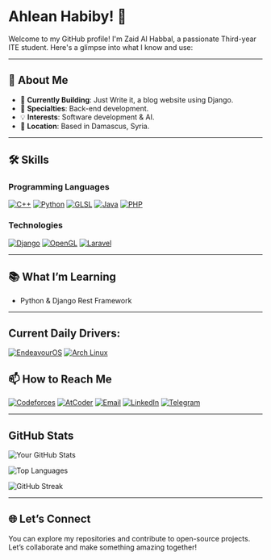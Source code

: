 # Ahlean Habiby! 👋

Welcome to my GitHub profile! I'm Zaid Al Habbal, a passionate Third-year ITE student. Here's a glimpse into what I know and use:

---

## 🚀 About Me

- 🌱 **Currently Building**: Just Write it, a blog website using Django.
- 🎨 **Specialties**: Back-end development.
- 💡 **Interests**: Software development & AI.
- 📍 **Location**: Based in Damascus, Syria.

---

## 🛠️ Skills

### Programming Languages
[![C++](https://img.shields.io/badge/C%2B%2B-%2300599C.svg?style=for-the-badge&logo=c%2B%2B&logoColor=white)](https://isocpp.org/) [![Python](https://img.shields.io/badge/Python-%2314354C.svg?style=for-the-badge&logo=python&logoColor=white)](https://www.python.org/)  [![GLSL](https://img.shields.io/badge/GLSL-%23FFA500.svg?style=for-the-badge&logo=opengl&logoColor=white)](https://www.khronos.org/opengl/wiki/Core_Language_(GLSL)) [![Java](https://img.shields.io/badge/Java-%23ED8B00.svg?style=for-the-badge&logo=java&logoColor=white)](https://www.java.com/)  [![PHP](https://img.shields.io/badge/PHP-%23777BB4.svg?style=for-the-badge&logo=php&logoColor=white)](https://www.php.net/)

  

### Technologies
[![Django](https://img.shields.io/badge/Django-%23092E20.svg?style=for-the-badge&logo=django&logoColor=white)](https://www.djangoproject.com/) [![OpenGL](https://img.shields.io/badge/OpenGL-%23FFFFFF.svg?style=for-the-badge&logo=opengl)](https://www.opengl.org/)  [![Laravel](https://img.shields.io/badge/Laravel-%23FF2D20.svg?style=for-the-badge&logo=laravel&logoColor=white)](https://laravel.com/)  

---

## 📚 What I’m Learning

- Python & Django Rest Framework

---
## Current Daily Drivers:

[![EndeavourOS](https://img.shields.io/badge/EndeavourOS-%237D4698.svg?style=for-the-badge&logo=endeavouros&logoColor=white)](https://endeavouros.com/)  [![Arch Linux](https://img.shields.io/badge/Arch%20Linux-%231793D1.svg?style=for-the-badge&logo=arch-linux&logoColor=white)](https://archlinux.org/)

## 📫 How to Reach Me

[![Codeforces](https://img.shields.io/badge/Codeforces-%231F8ACB.svg?style=for-the-badge&logo=codeforces&logoColor=white)](https://codeforces.com/profile/Zaid_Al_Habbal)  [![AtCoder](https://img.shields.io/badge/AtCoder-%23003D73.svg?style=for-the-badge&logo=atcoder&logoColor=white)](https://atcoder.jp/users/Zaid_Al_Habbal) [![Email](https://img.shields.io/badge/Email-D14836?style=for-the-badge&logo=gmail&logoColor=white)](mailto:alhabbalzaid10@gmail.com)  [![LinkedIn](https://img.shields.io/badge/LinkedIn-%230077B5.svg?style=for-the-badge&logo=linkedin&logoColor=white)](www.linkedin.com/in/zaid-al-habbal-037525263) [![Telegram](https://img.shields.io/badge/Telegram-2CA5E0?style=for-the-badge&logo=telegram&logoColor=white)](https://t.me/Zaid_Al_Habbal)  

---

## GitHub Stats  

![Your GitHub Stats](https://github-readme-stats.vercel.app/api?username=Zaid-Al-Habbal&show_icons=true&theme=shadow_green)

![Top Languages](https://github-readme-stats.vercel.app/api/top-langs/?username=Zaid-Al-Habbal&layout=compact&langs_count=8&theme=shadow_green)

![GitHub Streak](https://github-readme-streak-stats.herokuapp.com/?user=Zaid-Al-Habbal&theme=shadow_green)

---

## 🌐 Let’s Connect

You can explore my repositories and contribute to open-source projects. Let’s collaborate and make something amazing together!
